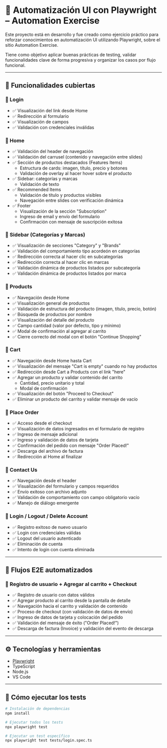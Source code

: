 # 🧪 Automatización UI con Playwright – Automation Exercise

Este proyecto está en desarrollo y fue creado como ejercicio práctico para reforzar conocimientos en automatización UI utilizando Playwright, sobre el sitio Automation Exercise.

Tiene como objetivo aplicar buenas prácticas de testing, validar funcionalidades clave de forma progresiva y organizar los casos por flujo funcional.

---

## 🎯 Funcionalidades cubiertas

### 🔹 Login
- ✅ Visualización del link desde Home
- ✅ Redirección al formulario
- ✅ Visualización de campos
- ✅ Validación con credenciales inválidas

### 🔹 Home
- ✅ Validación del header de navegación
- ✅ Validación del carrusel (contenido y navegación entre slides)
- ✅ Sección de productos destacados (Features Items)
  - Estructura de cards: imagen, título, precio y botones
  - Validación de overlay al hacer hover sobre el producto
- ✅ Sidebar: categorías y marcas
  - Validación de texto
- ✅ Recommended Items
  - Validación de título y productos visibles
  - Navegación entre slides con verificación dinámica
- ✅ Footer
  - Visualización de la sección "Subscription"
  - Ingreso de email y envío del formulario
  - Confirmación con mensaje de suscripción exitosa

### 🔹 Sidebar (Categorías y Marcas)
- ✅ Visualización de secciones "Category" y "Brands"
- ✅ Validación del comportamiento tipo acordeón en categorías
- ✅ Redirección correcta al hacer clic en subcategorías
- ✅ Redirección correcta al hacer clic en marcas
- ✅ Validación dinámica de productos listados por subcategoría
- ✅ Validación dinámica de productos listados por marca

### 🔹 Products
- ✅ Navegación desde Home
- ✅ Visualización general de productos
- ✅ Validación de estructura del producto (imagen, título, precio, botón)
- ✅ Búsqueda de productos por nombre
- ✅ Visualización del detalle del producto
- ✅ Campo cantidad (valor por defecto, tipo y mínimo)
- ✅ Modal de confirmación al agregar al carrito
- ✅ Cierre correcto del modal con el botón "Continue Shopping"

### 🔹 Cart
- ✅ Navegación desde Home hasta Cart
- ✅ Visualización del mensaje "Cart is empty" cuando no hay productos
- ✅ Redirección desde Cart a Products con el link "here"
- ✅ Agregar un producto y validar contenido del carrito
  - Cantidad, precio unitario y total
  - Modal de confirmación
- ✅ Visualización del botón "Proceed to Checkout"
- ✅ Eliminar un producto del carrito y validar mensaje de vacío


### 🔹 Place Order
- ✅ Acceso desde el checkout
- ✅ Visualización de datos ingresados en el formulario de registro
- ✅ Ingreso de mensaje adicional
- ✅ Ingreso y validación de datos de tarjeta
- ✅ Confirmación del pedido con mensaje "Order Placed!"
- ✅ Descarga del archivo de factura
- ✅ Redirección al Home al finalizar

### 🔹 Contact Us
- ✅ Navegación desde el header
- ✅ Visualización del formulario y campos requeridos
- ✅ Envío exitoso con archivo adjunto
- ✅ Validación de comportamiento con campo obligatorio vacío
- ✅ Manejo de diálogo emergente

### 🔹 Login / Logout / Delete Account
- ✅ Registro exitoso de nuevo usuario
- ✅ Login con credenciales válidas
- ✅ Logout del usuario autenticado
- ✅ Eliminación de cuenta 
- ✅ Intento de login con cuenta eliminada 

---

## 🔄 Flujos E2E automatizados

### 🔹 Registro de usuario + Agregar al carrito + Checkout

- ✅ Registro de usuario con datos válidos
- ✅ Agregar producto al carrito desde la pantalla de detalle
- ✅ Navegación hacia el carrito y validación de contenido
- ✅ Proceso de checkout (con validación de datos de envío)
- ✅ Ingreso de datos de tarjeta y colocación del pedido
- ✅ Validación del mensaje de éxito ("Order Placed!")
- ✅ Descarga de factura (Invoice) y validación del evento de descarga


---

## ⚙️ Tecnologías y herramientas

- [Playwright](https://playwright.dev/)
- TypeScript
- Node.js
- VS Code

---

## 🚀 Cómo ejecutar los tests

```bash
# Instalación de dependencias
npm install

# Ejecutar todos los tests
npx playwright test

# Ejecutar un test específico
npx playwright test tests/login.spec.ts
